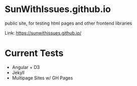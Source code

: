 # SunWithIssues.github.io
public site, for testing html pages and other frontend libraries

Link: https://sunwithissues.github.io/

# Current Tests
  - Angular + D3
  - Jekyll
  - Multipage Sites w/ GH Pages
